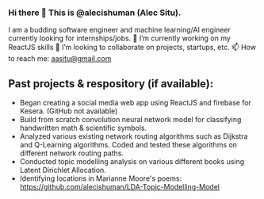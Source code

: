 ### Hi there 👋 This is @alecishuman (Alec Situ).
I am a budding software engineer and machine learning/AI engineer currently looking for internships/jobs.
🔭 I’m currently working on my ReactJS skills
👯 I’m looking to collaborate on projects, startups, etc.
📫 How to reach me: aasitu@gmail.com

## Past projects & respository (if available):
- Began creating a social media web app using ReactJS and firebase for Kesera. (GitHub not available)
- Build from scratch convolution neural network model for classifying handwritten math & scientific symbols. 
- Analyzed various existing network routing algorithms such as Dijkstra and Q-Learning algorithms. Coded and tested these algorithms on different network routing paths.
- Conducted topic modelling analysis on various different books using Latent Dirichlet Allocation. 
- Identifying locations in Marianne Moore's poems: https://github.com/alecishuman/LDA-Topic-Modelling-Model

<!--
**alecishuman/alecishuman** is a ✨ _special_ ✨ repository because its `README.md` (this file) appears on your GitHub profile.

Here are some ideas to get you started:

- 🔭 I’m currently working on improving my ReactJS skills
- 🌱 I’m currently learning ...
- 👯 I’m looking to collaborate on ...
- 🤔 I’m looking for help with ...
- 💬 Ask me about ...
- 📫 How to reach me: ...
- 😄 Pronouns: ...
- ⚡ Fun fact: ...
-->
